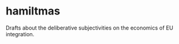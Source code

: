 hamiltmas
=========

Drafts about the deliberative subjectivities on the economics of EU integration. 
